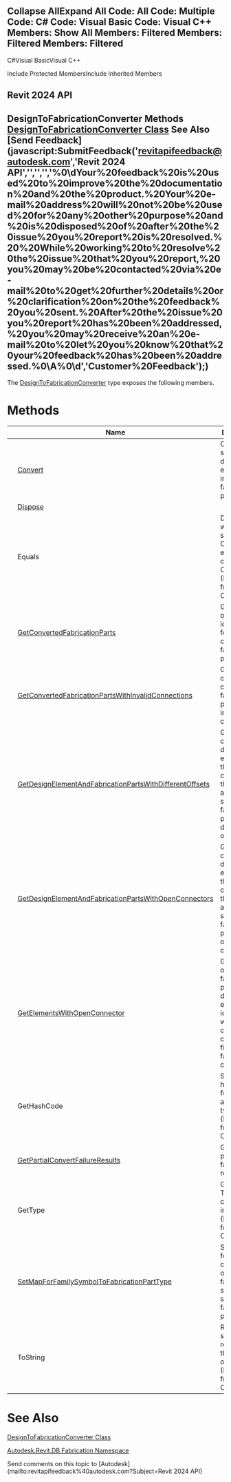 ﻿

Collapse AllExpand All Code: All Code: Multiple Code: C# Code: Visual Basic Code: Visual C++  Members: Show All Members: Filtered Members: Filtered Members: Filtered   
---  
  
C#Visual BasicVisual C++

Include Protected MembersInclude Inherited Members

Revit 2024 API  
---  
DesignToFabricationConverter Methods  
[DesignToFabricationConverter Class](b2165e08-c8a4-5674-12ff-d359eba911d4.md) See Also [Send Feedback](javascript:SubmitFeedback\('revitapifeedback@autodesk.com','Revit 2024 API','','','','%0\\dYour%20feedback%20is%20used%20to%20improve%20the%20documentation%20and%20the%20product.%20Your%20e-mail%20address%20will%20not%20be%20used%20for%20any%20other%20purpose%20and%20is%20disposed%20of%20after%20the%20issue%20you%20report%20is%20resolved.%20%20While%20working%20to%20resolve%20the%20issue%20that%20you%20report,%20you%20may%20be%20contacted%20via%20e-mail%20to%20get%20further%20details%20or%20clarification%20on%20the%20feedback%20you%20sent.%20After%20the%20issue%20you%20report%20has%20been%20addressed,%20you%20may%20receive%20an%20e-mail%20to%20let%20you%20know%20that%20your%20feedback%20has%20been%20addressed.%0\\A%0\\d','Customer%20Feedback'\);)  
---  
  
The [DesignToFabricationConverter](b2165e08-c8a4-5674-12ff-d359eba911d4.md) type exposes the following members.

# Methods

|  | Name | Description |
| --- | --- | --- |
|  | [Convert](46847fac-35ed-6f3a-d255-e5b0463f5e65.md) | Converts the set of MEP design elements into fabrication parts. |
|  | [Dispose](0a595a4e-97f1-9385-bafd-a0debe50f468.md) |  |
|  | Equals | Determines whether the specified Object is equal to the current Object. (Inherited from Object.) |
|  | [GetConvertedFabricationParts](3461800e-90b9-2961-313d-ceb5c6e48b69.md) | Gets the set of element identifiers for newly created fabrication parts. |
|  | [GetConvertedFabricationPartsWithInvalidConnections](2a2a5846-56b2-6d88-6807-d89ddae56f3a.md) | Gets the collection of converted fabrication parts with invalid connections. |
|  | [GetDesignElementAndFabricationPartsWithDifferentOffsets](76cc2368-3903-e988-7323-002985359e5c.md) | Gets the collection of design elements that failed to convert and the associated set of fabrication parts with different offsets. |
|  | [GetDesignElementAndFabricationPartsWithOpenConnectors](c4cdbf1b-51ea-281a-bd2e-b9ff32695661.md) | Gets the collection of design elements that failed to convert and the associated set of fabrication parts with open connectors. |
|  | [GetElementsWithOpenConnector](1b8323a9-dd24-c818-e74c-e29b346000d3.md) | Gets the set of fabrication part or MEP design element identifiers with open connectors, caused by fittings failing to convert. |
|  | GetHashCode | Serves as a hash function for a particular type.  (Inherited from Object.) |
|  | [GetPartialConvertFailureResults](fb8d7344-20ba-0b94-3fab-8855ebc76871.md) | Gets the partial failure results. |
|  | GetType | Gets the Type of the current instance. (Inherited from Object.) |
|  | [SetMapForFamilySymbolToFabricationPartType](17be58d5-b0c9-2486-d2ab-90fd9f136133.md) | Set a map for the conversion of in line family symbols to similar fabrication part types. |
|  | ToString | Returns a string that represents the current object. (Inherited from Object.) |
  
# See Also

[DesignToFabricationConverter Class](b2165e08-c8a4-5674-12ff-d359eba911d4.md)

[Autodesk.Revit.DB.Fabrication Namespace](49e74a25-7ea1-efa6-548a-a3c3d0655e43.md)

Send comments on this topic to [Autodesk](mailto:revitapifeedback%40autodesk.com?Subject=Revit 2024 API)
